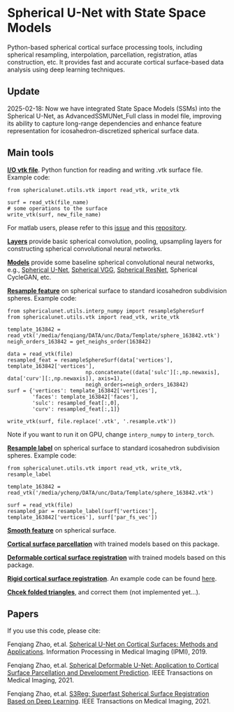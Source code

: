 # Spherical U-Net with State Space Models
Python-based spherical cortical surface processing tools, including spherical resampling, interpolation, parcellation, registration, atlas construction, etc. It provides fast and accurate cortical surface-based data analysis using deep learning techniques.

## Update

2025-02-18: Now we have integrated State Space Models (SSMs) into the Spherical U-Net, as AdvancedSSMUNet_Full class in model file, improving its ability to capture long-range dependencies and enhance feature representation for icosahedron-discretized spherical surface data.

## Main tools
[**I/O vtk file**](https://github.com/zhaofenqiang/SphericalUNetPackage/blob/main/sphericalunet/utils/vtk.py). Python function for reading and writing .vtk surface file. Example code:
```
from sphericalunet.utils.vtk import read_vtk, write_vtk

surf = read_vtk(file_name)
# some operations to the surface 
write_vtk(surf, new_file_name)
```
For matlab users, please refer to this [issue](https://github.com/zhaofenqiang/Spherical_U-Net/issues/3#issuecomment-763334969) and this [repository](https://github.com/Zhengwang-Wu/CorticalSurfaceMetric).

[**Layers**](https://github.com/zhaofenqiang/SphericalUNetPackage/blob/main/sphericalunet/models/layers.py) provide basic spherical convolution, pooling, upsampling layers for constructing spherical convolutional neural networks.

[**Models**](https://github.com/zhaofenqiang/SphericalUNetPackage/blob/main/sphericalunet/models/models.py) provide some baseline spherical convolutional neural networks, e.g., [Spherical U-Net](https://github.com/zhaofenqiang/SphericalUNetPackage/blob/99963658ab4690c198b337aad99a099791753902/sphericalunet/models/models.py#L266), [Spherical VGG](https://github.com/zhaofenqiang/SphericalUNetPackage/blob/99963658ab4690c198b337aad99a099791753902/sphericalunet/models/models.py#L420), [Spherical ResNet](https://github.com/zhaofenqiang/SphericalUNetPackage/blob/b17add7b1259db187bbf9321cba2ec34e5e4be8e/sphericalunet/models/models.py#L494), Spherical CycleGAN, etc.

[**Resample feature**](https://github.com/zhaofenqiang/SphericalUNetPackage/blob/99963658ab4690c198b337aad99a099791753902/sphericalunet/utils/interp_numpy.py#L316) on spherical surface to standard icosahedron subdivision spheres. Example code:
```
from sphericalunet.utils.interp_numpy import resampleSphereSurf
from sphericalunet.utils.vtk import read_vtk, write_vtk

template_163842 = read_vtk('/media/fenqiang/DATA/unc/Data/Template/sphere_163842.vtk')
neigh_orders_163842 = get_neighs_order(163842)

data = read_vtk(file)
resampled_feat = resampleSphereSurf(data['vertices'], template_163842['vertices'], 
			             np.concatenate((data['sulc'][:,np.newaxis], data['curv'][:,np.newaxis]), axis=1),
			             neigh_orders=neigh_orders_163842)
surf = {'vertices': template_163842['vertices'], 
        'faces': template_163842['faces'],
        'sulc': resampled_feat[:,0],
        'curv': resampled_feat[:,1]}
    
write_vtk(surf, file.replace('.vtk', '.resample.vtk'))
```
Note if you want to run it on GPU, change `interp_numpy` to `interp_torch`.

[**Resample label**](https://github.com/zhaofenqiang/SphericalUNetPackage/blob/99963658ab4690c198b337aad99a099791753902/sphericalunet/utils/vtk.py#L99) on spherical surface to standard icosahedron subdivision spheres. Example code:
```
from sphericalunet.utils.vtk import read_vtk, write_vtk, resample_label

template_163842 = read_vtk('/media/ychenp/DATA/unc/Data/Template/sphere_163842.vtk')

surf = read_vtk(file)
resampled_par = resample_label(surf['vertices'], template_163842['vertices'], surf['par_fs_vec'])
```

[**Smooth feature**](https://github.com/zhaofenqiang/SphericalUNetPackage/blob/99963658ab4690c198b337aad99a099791753902/sphericalunet/utils/vtk.py#L153) on spherical surface.

[**Cortical surface parcellation**](https://github.com/zhaofenqiang/Spherical_U-Net) with trained models based on this package.

[**Deformable cortical surface registration**](https://github.com/zhaofenqiang/spherical-registration) with trained models based on this package.

[**Rigid cortical surface registration**](https://github.com/zhaofenqiang/SphericalUNetPackage/blob/99963658ab4690c198b337aad99a099791753902/sphericalunet/utils/initial_rigid_align.py#L35). An example code can be found [here](https://github.com/zhaofenqiang/SphericalUNetPackage/blob/main/example/initialRigidAlignUsingSearch_longleaf.py).

[**Chcek folded triangles**](https://github.com/zhaofenqiang/SphericalUNetPackage/blob/b17add7b1259db187bbf9321cba2ec34e5e4be8e/sphericalunet/utils/utils.py#L496), and correct them (not implemented yet...).



## Papers

If you use this code, please cite:

Fenqiang Zhao, et.al. [Spherical U-Net on Cortical Surfaces: Methods and Applications](https://link.springer.com/chapter/10.1007/978-3-030-20351-1_67). Information Processing in Medical Imaging (IPMI), 2019.

Fenqiang Zhao, et.al. [Spherical Deformable U-Net: Application to Cortical Surface Parcellation and Development Prediction](https://ieeexplore.ieee.org/document/9316936). IEEE Transactions on Medical Imaging, 2021.

Fenqiang Zhao, et.al. [S3Reg: Superfast Spherical Surface Registration Based on Deep Learning](https://ieeexplore.ieee.org/document/9389746). IEEE Transactions on Medical Imaging, 2021.

